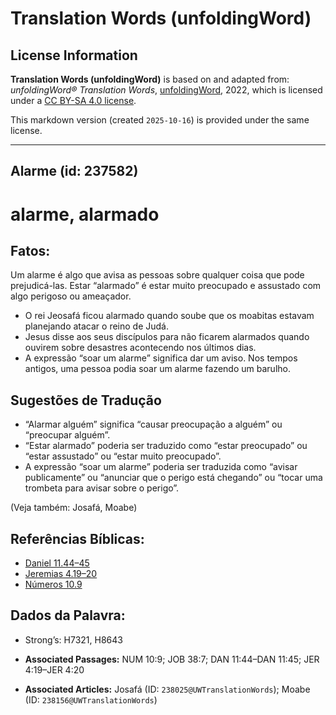 # Translation Words (unfoldingWord)

## License Information

**Translation Words (unfoldingWord)** is based on and adapted from: _unfoldingWord® Translation Words_, [unfoldingWord](https://unfoldingword.org/utw), 2022, which is licensed under a [CC BY-SA 4.0 license](https://creativecommons.org/licenses/by-sa/4.0/legalcode.en).

This markdown version (created `2025-10-16`) is provided under the same license.



--------------------------------

## Alarme (id: 237582)

alarme, alarmado
================

Fatos:
------

Um alarme é algo que avisa as pessoas sobre qualquer coisa que pode prejudicá\-las. Estar “alarmado” é estar muito preocupado e assustado com algo perigoso ou ameaçador.

* O rei Jeosafá ficou alarmado quando soube que os moabitas estavam planejando atacar o reino de Judá.
* Jesus disse aos seus discípulos para não ficarem alarmados quando ouvirem sobre desastres acontecendo nos últimos dias.
* A expressão “soar um alarme” significa dar um aviso. Nos tempos antigos, uma pessoa podia soar um alarme fazendo um barulho.

Sugestões de Tradução
---------------------

* “Alarmar alguém” significa “causar preocupação a alguém” ou “preocupar alguém”.
* “Estar alarmado” poderia ser traduzido como “estar preocupado” ou “estar assustado” ou “estar muito preocupado”.
* A expressão “soar um alarme” poderia ser traduzida como “avisar publicamente” ou “anunciar que o perigo está chegando” ou “tocar uma trombeta para avisar sobre o perigo”.

(Veja também: Josafá, Moabe)

Referências Bíblicas:
---------------------

* [Daniel 11\.44–45](https://ref.ly/Dan11:44-Dan11:45)
* [Jeremias 4\.19–20](https://ref.ly/Jer4:19-Jer4:20)
* [Números 10\.9](https://ref.ly/Num10:9)

Dados da Palavra:
-----------------

* Strong’s: H7321, H8643

* **Associated Passages:** NUM 10:9; JOB 38:7; DAN 11:44–DAN 11:45; JER 4:19–JER 4:20
* **Associated Articles:** Josafá (ID: `238025@UWTranslationWords`); Moabe (ID: `238156@UWTranslationWords`)

